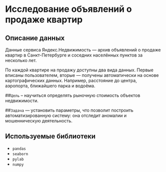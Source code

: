# Исследование объявлений о продаже квартир

## Описание данных
Данные сервиса Яндекс.Недвижимость — архив объявлений о продаже квартир в Санкт-Петербурге и соседних населённых пунктов за несколько лет. 

По каждой квартире на продажу доступны два вида данных. Первые вписаны пользователем, вторые — получены автоматически на основе картографических данных. Например, расстояние до центра, аэропорта, ближайшего парка и водоёма. 

##`Цель` – научиться определять рыночную стоимость объектов недвижимости. 

##`Задача` — установить параметры, что позволит построить автоматизированную систему: она отследит аномалии и мошенническую деятельность. 

## Используемые библиотеки
- `pandas` 
- `seaborn` 
- `pylab` 
- `numpy`